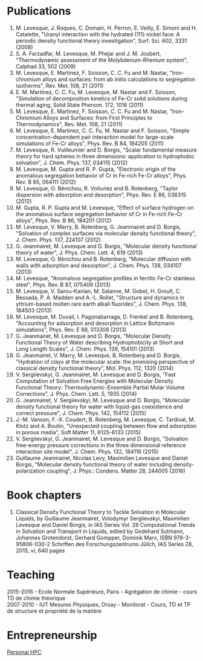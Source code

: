 # Publications
1. M. Levesque, J. Roques, C. Domain, H. Perron, E. Veilly, E. Simoni and H. Catalette, "Uranyl interaction with the hydrated (111) nickel face: A periodic density functional theory investigation", Surf. Sci. 602, 3331 (2008)
2. S. A. Farzadfar, M. Levesque, M. Phejar and J. M. Joubert, "Thermodynamic assessment of the Molybdenum-Rhenium system", Calphad 33, 502 (2009)
3. M. Levesque, E. Martinez, F. Soisson, C. C. Fu and M. Nastar, "Iron-chromium alloys and surfaces: from ab initio calculations to segregation isotherms", Rev. Met. 108, 21 (2011)
4. E. M. Martinez, C. C. Fu, M. Levesque, M. Nastar and F. Soisson, "Simulation of decomposition kinetics of Fe-Cr solid solutions during thermal aging, Solid State Phenom. 172, 1016 (2011)
5. M. Levesque, E. Martinez, F. Soisson, C. C. Fu and M. Nastar, "Iron-Chromium Alloys and Surfaces: from First Principles to Thermodynamics", Rev. Met. 108, 21 (2011)
6. M. Levesque, E. Martinez, C. C. Fu, M. Nastar and F. Soisson, "Simple concentration-dependent pair interaction model for large-scale simulations of Fe-Cr alloys", Phys. Rev. B 84, 184205 (2011)
7. M. Levesque, R. Vuilleumier and D. Borgis, "Scalar fundamental measure theory for hard spheres in three dimensions: application to hydrophobic solvation", J. Chem. Phys. 137, 034115 (2012)
8. M. Levesque, M. Gupta and R. P. Gupta, "Electronic origin of the anomalous segregation behavior of Cr in Fe-rich Fe-Cr alloys", Phys. Rev. B 85, 064111 (2012)
9. M. Levesque, O. Bénichou, R. Voituriez and B. Rotenberg, "Taylor dispersion with adsorption and desorption", Phys. Rev. E 86, 036315 (2012)
10. M. Gupta, R. P. Gupta and M. Levesque, "Effect of surface hydrogen on the anomalous surface segregation behavior of Cr in Fe-rich Fe-Cr alloys", Phys. Rev. B 86, 184201 (2012)
11. M. Levesque, V. Marry, B. Rotenberg, G. Jeanmairet and D. Borgis, "Solvation of complex surfaces via molecular density functional theory", J. Chem. Phys. 137, 224107 (2012)
12. G. Jeanmairet, M. Levesque and D. Borgis, "Molecular density functional theory of water", J. Phys. Chem. Lett. 4, 619 (2013)
13. M. Levesque, O. Bénichou and B. Rotenberg, "Molecular diffusion with walls with adsorption and desorption", J. Chem. Phys. 138, 034107 (2013)
14. M. Levesque, "Anomalous segregation profiles in ferritic Fe-Cr stainless steel", Phys. Rev. B 87, 075409 (2013)
15. M. Levesque, V. Sarou-Kanian, M. Salanne, M. Gobet, H. Groult, C. Bessada, P. A. Madden and A.-L. Rollet, "Structure and dynamics in yttrium-based molten rare earth alkali fluorides", J. Chem. Phys. 138, 184503 (2013)
16. M. Levesque, M. Duvail, I. Pagonabarraga, D. Frenkel and B. Rotenberg, "Accounting for adsorption and desorption in Lattice Boltzmann simulations", Phys. Rev. E 88, 013308 (2013)
17. G. Jeanmairet, M.  Levesque and D. Borgis, "Molecular Density Functional Theory of Water describing Hydrophobicity at Short and Long Length Scales", J. Chem. Phys. 139, 154101 (2013)
18. G. Jeanmairet, V. Marry, M. Levesque, B. Rotenberg and D. Borgis, "Hydration of clays at the molecular scale: the promising perspective of classical density functional theory", Mol. Phys. 112, 1320 (2014)
19. V. Sergiievskyi, G. Jeanmairet, M. Levesque and D. Borgis, "Fast Computation of Solvation Free Energies with Molecular Density Functional Theory: Thermodynamic-Ensemble Partial Molar Volume Corrections", J. Phys. Chem. Lett. 5, 1935 (2014)
20. G. Jeanmairet, V. Sergiievskyi, M. Levesque and D. Borgis, "Molecular density functional theory for water with liquid-gas coexistence and correct pressure", J. Chem. Phys. 142, 154112 (2015)
20. J.-M. Vanson, F.-X. Coudert, B. Rotenberg, M. Levesque, C. Tardivat, M. Klotz and A. Boutin, "Unexpected coupling between flow and adsorption in porous media", Soft Matter 11, 6125-6133 (2015)
21. V. Sergiievskyi, G. Jeanmairet, M. Levesque and D. Borgis, "Solvation free-energy pressure corrections in the three dimensional reference interaction site model", J. Chem. Phys. 132, 184116 (2015)
22. Guillaume Jeanmairet, Nicolas Levy, Maximilien Levesque and Daniel Borgis, "Molecular density functional theory of water including density-polarization coupling", J. Phys.: Condens. Matter 28, 244005 (2016)

# Book chapters
1. Classical Density Functional Theory to Tackle Solvation in Molecular Liquids, by Guillaume Jeanmairet, Volodymyr Sergiievskyi, Maximilien Levesque and Daniel Borgis, in IAS Series Vol. 28 Computational Trends in Solvation and Transport in Liquids, edited by Godehard Sutmann, Johannes Grotendorst, Gerhard Gompper, Dominik Marx, ISBN 978-3-95806-030-2
Schriften des Forschungszentrums Jülich, IAS Series 28, 2015, vi, 640 pages

# Teaching
  2015-2016 - Ecole Normale Supérieure, Paris - Agrégation de chimie - cours TD de chimie théorique  
  2007-2010 - IUT Mesures Physiques, Orsay - Monitorat - Cours, TD et TP de structure et propriété de la matière

# Entrepreneurship
[Personal HPC](www.personalhpc.com)
